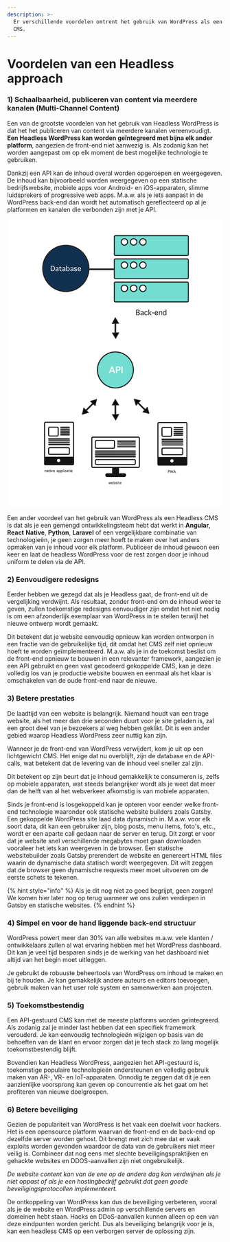 ```yaml
---
description: >-
  Er verschillende voordelen omtrent het gebruik van WordPress als een Headless
  CMS.
---
```


# Voordelen van een Headless approach

### **1\) Schaalbaarheid, p**ubliceren van content via meerdere kanalen \(Multi-Channel Content\)

Een van de grootste voordelen van het gebruik van Headless WordPress is dat het het publiceren van content via meerdere kanalen vereenvoudigt. **Een Headless WordPress kan worden geïntegreerd met bijna elk ander platform**, aangezien de front-end niet aanwezig is. Als zodanig kan het worden aangepast om op elk moment de best mogelijke technologie te gebruiken.

Dankzij een API kan de inhoud overal worden opgeroepen en weergegeven. De inhoud kan bijvoorbeeld worden weergegeven op een statische bedrijfswebsite, mobiele apps voor Android- en iOS-apparaten, slimme luidsprekers of progressive web apps. M.a.w. als je iets aanpast in de WordPress back-end dan wordt het automatisch gereflecteerd op al je platformen en kanalen die verbonden zijn met je API.

![Multi-channel Content](../../.gitbook/assets/image%20%28133%29.png)

Een ander voordeel van het gebruik van WordPress als een Headless CMS is dat als je een gemengd ontwikkelingsteam hebt dat werkt in **Angular**, **React** **Native**, **Python**, **Laravel** of een vergelijkbare combinatie van technologieën, je geen zorgen meer hoeft te maken over het anders opmaken van je inhoud voor elk platform. Publiceer de inhoud gewoon een keer en laat de headless WordPress voor de rest zorgen door je inhoud uniform te delen via de API. 

### 2\) Eenvoudigere redesigns

Eerder hebben we gezegd dat als je Headless gaat, de front-end uit de vergelijking verdwijnt. Als resultaat, zonder front-end om de inhoud weer te geven, zullen toekomstige redesigns eenvoudiger zijn omdat het niet nodig is om een ​​afzonderlijk exemplaar van WordPress in te stellen terwijl het nieuwe ontwerp wordt gemaakt.

Dit betekent dat je website eenvoudig opnieuw kan worden ontworpen in een fractie van de gebruikelijke tijd, dit omdat het CMS zelf niet opnieuw hoeft te worden geïmplementeerd. M.a.w. als je in de toekomst beslist om de front-end opnieuw te bouwen in een relevanter framework, aangezien je een API gebruikt en geen vast gecodeerd gekoppelde CMS, kan je deze volledig los van je productie website bouwen en eenmaal als het klaar is omschakelen van de oude front-end naar de nieuwe.

### 3\) Betere prestaties

De laadtijd van een website is belangrijk. Niemand houdt van een trage website, als het meer dan drie seconden duurt voor je site geladen is, zal een groot deel van je bezoekers al weg hebben geklikt. Dit is een ander gebied waarop Headless WordPress zeer nuttig kan zijn.

Wanneer je de front-end van WordPress verwijdert, kom je uit op een lichtgewicht CMS. Het enige dat nu overblijft, zijn de database en de API-calls, wat betekent dat de levering van de inhoud veel sneller zal zijn.

Dit betekent op zijn beurt dat je inhoud gemakkelijk te consumeren is, zelfs op mobiele apparaten, wat steeds belangrijker wordt als je weet dat meer dan de helft van al het webverkeer afkomstig is van mobiele apparaten.

Sinds je front-end is losgekoppeld kan je opteren voor eender welke front-end technologie waaronder ook statische website builders zoals Gatsby. Een gekoppelde WordPress site laad data dynamisch in. M.a.w. voor elk soort data, dit kan een gebruiker zijn, blog posts, menu items, foto's, etc., wordt er een aparte call gedaan naar de server en terug. Dit zorgt er voor dat je website snel verschillende megabytes moet gaan downloaden vooraleer het iets kan weergeven in de browser. Een statische websitebuilder zoals Gatsby prerendert de website en genereert HTML files waarin de dynamische data statisch wordt weergegeven. Dit wilt zeggen dat de browser geen dynamische requests meer moet uitvoeren om de eerste schets te tekenen. 

{% hint style="info" %}
Als je dit nog niet zo goed begrijpt, geen zorgen! We komen hier later nog op terug wanneer we ons zullen verdiepen in Gatsby en statische websites.
{% endhint %}

### 4\) Simpel en voor de hand liggende back-end structuur

WordPress powert meer dan 30% van alle websites m.a.w. vele klanten / ontwikkelaars zullen al wat ervaring hebben met het WordPress dashboard. Dit kan je veel tijd besparen sinds je de werking van het dashboard niet altijd van het begin moet uitleggen.

Je gebruikt de robuuste beheertools van WordPress om inhoud te maken en bij te houden. Je kan gemakkelijk andere auteurs en editors toevoegen, gebruik maken van het user role system en samenwerken aan projecten.

### 5\) Toekomstbestendig

Een API-gestuurd CMS kan met de meeste platforms worden geïntegreerd. Als zodanig zal je  minder last hebben dat een specifiek framework verouderd. Je kan eenvoudig technologieën wijzigen op basis van de behoeften van de klant en ervoor zorgen dat je tech stack zo lang mogelijk toekomstbestendig blijft.

Bovendien kan Headless WordPress, aangezien het API-gestuurd is, toekomstige populaire technologieën ondersteunen en volledig gebruik maken van AR-, VR- en IoT-apparaten. Onnodig te zeggen dat dit je een aanzienlijke voorsprong kan geven op concurrentie als het gaat om het profiteren van nieuwe doelgroepen.

### 6\) Betere beveiliging

Gezien de populariteit van WordPress is het vaak een doelwit voor hackers. Het is een opensource platform waarvan de front-end en de back-end op dezelfde server worden gehost. Dit brengt met zich mee dat er vaak exploits worden gevonden waardoor de data van de gebruikers niet meer veilig is. Combineer dat nog eens met slechte beveiligingspraktijken en gehackte websites en DDOS-aanvallen zijn niet ongebruikelijk.

_De website content kan van de ene op de andere dag kan verdwijnen als je niet oppast of als je een hostingbedrijf gebruikt dat geen goede beveiligingsprotocollen implementeert._

De ontkoppeling van WordPress kan dus de beveiliging verbeteren, vooral als je de website en WordPress admin op verschillende servers en domeinen hebt staan. Hacks en DDoS-aanvallen kunnen alleen op een van deze eindpunten worden gericht. Dus als beveiliging belangrijk voor je is, kan een headless CMS op een verborgen server de oplossing zijn.

